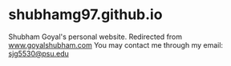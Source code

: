 # shubhamg97.github.io

Shubham Goyal's personal website. Redirected from www.goyalshubham.com
You may contact me through my email: sjg5530@psu.edu
